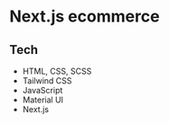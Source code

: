 # Next.js ecommerce

## Tech
 - HTML, CSS, SCSS
 - Tailwind CSS
 - JavaScript
 - Material UI
 - Next.js
